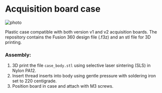 # Acquisition board case

![photo](photo.png)

Plastic case compatible with both version v1 and v2 acquisition boards.  The repository contains the Fusion 360 design file (.f3z) and an stl file for 3D printing.

### Assembly:

1. 3D print the file `case_body.stl` using selective laser sintering (SLS) in Nylon PA12.
2. Insert thread inserts into body using gentle pressure with soldering iron set to 220 centigrade.
3. Position board in case and attach with M3 screws.

